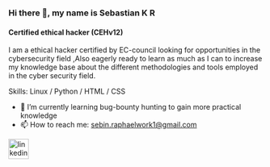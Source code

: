 ### Hi there 👋, my name is Sebastian K R
#### Certified ethical hacker (CEHv12)
I am a ethical hacker certified by EC-council looking for opportunities in the cybersecurity field ,Also eagerly ready to learn as much as I can to increase my knowledge base about the different methodologies and tools employed in the cyber security field.

Skills: Linux / Python / HTML / CSS

- 🌱 I’m currently learning bug-bounty hunting to gain more practical knowledge 
- 📫 How to reach me:  sebin.raphaelwork1@gmail.com 


[<img src='https://img.icons8.com/?size=100&id=13930&format=png&color=000000' alt='linkedin' height='40'>](https://www.linkedin.com/in/sebastian-k-r-b289527a/)  

